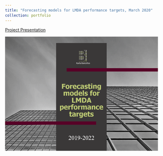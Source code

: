 ```yaml
---
title: "Forecasting models for LMDA performance targets, March 2020"
collection: portfolio
---
```


[Project Presentation](https://github.com/karlabarcellos/karlabarcellos.github.io/blob/2507762cf73416f690bfb2db35d387e0cc79727b/files/LMDA.pdf "Project Presentation")

![alttext](/images/LMDA.PNG)

